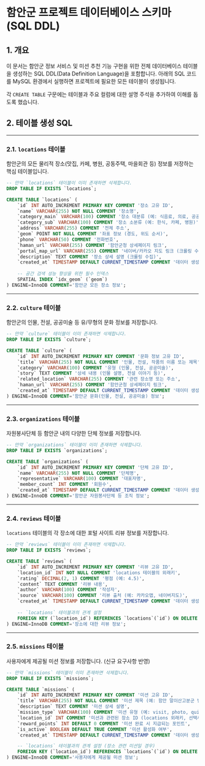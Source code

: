 # 함안군 프로젝트 데이터베이스 스키마 (SQL DDL)

## 1. 개요

이 문서는 함안군 정보 서비스 및 미션 추천 기능 구현을 위한 전체 데이터베이스 테이블을 생성하는 SQL DDL(Data Definition Language)을 포함합니다. 아래의 SQL 코드를 MySQL 환경에서 실행하면 프로젝트에 필요한 모든 테이블이 생성됩니다.

각 `CREATE TABLE` 구문에는 테이블과 주요 컬럼에 대한 설명 주석을 추가하여 이해를 돕도록 했습니다.

## 2. 테이블 생성 SQL

---

### 2.1. `locations` 테이블

함안군의 모든 물리적 장소(맛집, 카페, 병원, 공동주택, 마을회관 등) 정보를 저장하는 핵심 테이블입니다.

```sql
-- 만약 `locations` 테이블이 이미 존재하면 삭제합니다.
DROP TABLE IF EXISTS `locations`;

CREATE TABLE `locations` (
    `id` INT AUTO_INCREMENT PRIMARY KEY COMMENT '장소 고유 ID',
    `name` VARCHAR(255) NOT NULL COMMENT '장소명',
    `category_main` VARCHAR(100) COMMENT '장소 대분류 (예: 식음료, 의료, 공공시설)',
    `category_sub` VARCHAR(100) COMMENT '장소 소분류 (예: 한식, 카페, 병원)',
    `address` VARCHAR(255) COMMENT '전체 주소',
    `geom` POINT NOT NULL COMMENT '좌표 정보 (경도, 위도 순서)',
    `phone` VARCHAR(50) COMMENT '전화번호',
    `haman_url` VARCHAR(255) COMMENT '함안군청 상세페이지 링크',
    `portal_map_url` VARCHAR(255) COMMENT '네이버/카카오 지도 링크 (크롤링 수집)',
    `description` TEXT COMMENT '장소 상세 설명 (크롤링 수집)',
    `created_at` TIMESTAMP DEFAULT CURRENT_TIMESTAMP COMMENT '데이터 생성일',
    
    -- 공간 검색 성능 향상을 위한 필수 인덱스
    SPATIAL INDEX `idx_geom` (`geom`)
) ENGINE=InnoDB COMMENT='함안군 모든 장소 정보';
```

---

### 2.2. `culture` 테이블

함안군의 인물, 전설, 공공미술 등 유/무형의 문화 정보를 저장합니다.

```sql
-- 만약 `culture` 테이블이 이미 존재하면 삭제합니다.
DROP TABLE IF EXISTS `culture`;

CREATE TABLE `culture` (
    `id` INT AUTO_INCREMENT PRIMARY KEY COMMENT '문화 정보 고유 ID',
    `title` VARCHAR(255) NOT NULL COMMENT '인물, 전설, 작품의 이름 또는 제목',
    `category` VARCHAR(100) COMMENT '유형 (인물, 전설, 공공미술)',
    `story` TEXT COMMENT '상세 내용 (인물 설명, 전설 이야기 등)',
    `related_location` VARCHAR(255) COMMENT '관련 장소명 또는 주소',
    `haman_url` VARCHAR(255) COMMENT '함안군청 상세페이지 링크',
    `created_at` TIMESTAMP DEFAULT CURRENT_TIMESTAMP COMMENT '데이터 생성일'
) ENGINE=InnoDB COMMENT='함안군 문화(인물, 전설, 공공미술) 정보';
```

---

### 2.3. `organizations` 테이블

자원봉사단체 등 함안군 내의 다양한 단체 정보를 저장합니다.

```sql
-- 만약 `organizations` 테이블이 이미 존재하면 삭제합니다.
DROP TABLE IF EXISTS `organizations`;

CREATE TABLE `organizations` (
    `id` INT AUTO_INCREMENT PRIMARY KEY COMMENT '단체 고유 ID',
    `name` VARCHAR(255) NOT NULL COMMENT '단체명',
    `representative` VARCHAR(100) COMMENT '대표자명',
    `member_count` INT COMMENT '회원수',
    `created_at` TIMESTAMP DEFAULT CURRENT_TIMESTAMP COMMENT '데이터 생성일'
) ENGINE=InnoDB COMMENT='함안군 자원봉사단체 등 조직 정보';
```

---

### 2.4. `reviews` 테이블

`locations` 테이블의 각 장소에 대한 포털 사이트 리뷰 정보를 저장합니다.

```sql
-- 만약 `reviews` 테이블이 이미 존재하면 삭제합니다.
DROP TABLE IF EXISTS `reviews`;

CREATE TABLE `reviews` (
    `id` INT AUTO_INCREMENT PRIMARY KEY COMMENT '리뷰 고유 ID',
    `location_id` INT NOT NULL COMMENT 'locations 테이블의 외래키',
    `rating` DECIMAL(2, 1) COMMENT '평점 (예: 4.5)',
    `content` TEXT COMMENT '리뷰 내용',
    `author` VARCHAR(100) COMMENT '작성자',
    `source` VARCHAR(100) COMMENT '리뷰 출처 (예: 카카오맵, 네이버지도)',
    `created_at` TIMESTAMP DEFAULT CURRENT_TIMESTAMP COMMENT '데이터 생성일',
    
    -- `locations` 테이블과의 관계 설정
    FOREIGN KEY (`location_id`) REFERENCES `locations`(`id`) ON DELETE CASCADE
) ENGINE=InnoDB COMMENT='장소에 대한 리뷰 정보';
```

---

### 2.5. `missions` 테이블

사용자에게 제공될 미션 정보를 저장합니다. (신규 요구사항 반영)

```sql
-- 만약 `missions` 테이블이 이미 존재하면 삭제합니다.
DROP TABLE IF EXISTS `missions`;

CREATE TABLE `missions` (
    `id` INT AUTO_INCREMENT PRIMARY KEY COMMENT '미션 고유 ID',
    `title` VARCHAR(255) NOT NULL COMMENT '미션 제목 (예: 함안 말이산고분군 방문하기)',
    `description` TEXT COMMENT '미션 상세 설명',
    `mission_type` VARCHAR(100) COMMENT '미션 유형 (예: visit, photo, quiz)',
    `location_id` INT COMMENT '미션과 관련된 장소 ID (locations 외래키, 선택사항)',
    `reward_points` INT DEFAULT 0 COMMENT '미션 완료 시 지급되는 포인트',
    `is_active` BOOLEAN DEFAULT TRUE COMMENT '미션 활성화 여부',
    `created_at` TIMESTAMP DEFAULT CURRENT_TIMESTAMP COMMENT '데이터 생성일',

    -- `locations` 테이블과의 관계 설정 (장소 관련 미션일 경우)
    FOREIGN KEY (`location_id`) REFERENCES `locations`(`id`) ON DELETE SET NULL
) ENGINE=InnoDB COMMENT='사용자에게 제공될 미션 정보';
```
